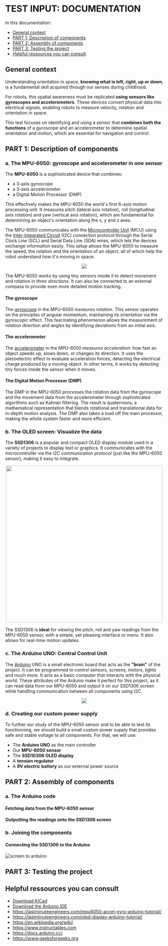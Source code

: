 # __TEST INPUT: DOCUMENTATION__

In this documentation:

- [General context](#general-context)
- [PART 1: Description of components](#part-1-description-of-main-components)
- [PART 2: Assembly of components](#part-2-assembly-of-components)
- [PART 3: Testing the project](#part-3-testing-the-project)
- [Helpful ressources you can consult](#helpful-ressources-you-can-consult)

## General context

Understanding orientation in space, **knowing what is left, right, up or down**, is a fundamental skill acquired through our senses during childhood.

For robots, this spatial awareness must be replicated **using sensors like gyroscopes and accelerometers**. These devices convert physical data into electrical signals, enabling robots to measure velocity, rotation and orientation in space.

This test focuses on identifying and using a sensor that **combines both the functions** of a gyroscope and an accelerometer to determine spatial orientation and motion, which are essential for navigation and control.

## PART 1: Description of components

### a. The MPU-6050: gyroscope and accelerometer in one sensor

The **MPU-6050** is a sophisticated device that combines:

- a 3-axis gyroscope
- a 3-axis accelerometer
- a Digital Motion Processor (DMP)

This effectively makes the MPU-6050 the world's first 6-axis motion processing unit. It measures pitch (lateral axis rotation), roll (longitudinal axis rotation) and yaw (vertical axis rotation), which are fundamental for determining an object's orientation along the x, y and z axes.

The MPU-6050 communicates with the [Microcontroller Unit](https://en.wikipedia.org/wiki/Microcontroller) (MCU) using the [Inter-Integrated Circuit](https://en.wikipedia.org/wiki/I%C2%B2C) (I2C) connection protocol through the Serial Clock Line (SCL) and Serial Data Line (SDA) wires, which lets the devices exchange information easily. This setup allows the MPU-6050 to measure the speed, the rotation and the orientation of an object, all of which help the robot understand how it's moving in space. 

<p align="center">
    <img src="https://github.com/user-attachments/assets/59d5bcdb-afe3-46cf-83fc-9d5e54b45559">
</p>

The MPU-6050 works by using tiny sensors inside it to detect movement and rotation _in three directions_. It can also be connected to an external compass to provide even more detailed motion tracking.

#### The gyroscope

The [gyroscope](https://en.wikipedia.org/wiki/Gyroscope) in the MPU-6050 _measures rotation_. This sensor operates on the principles of angular momentum, maintaining its orientation via the gyroscopic effect. This fascinating phenomenon allows the measurement of rotation direction and angles by identifying deviations from an initial axis.

#### The accelerometer

The [accelerometer](https://en.wikipedia.org/wiki/Accelerometer) in the MPU-6050 _measures acceleration_: how fast an object speeds up, slows down, or changes its direction. It uses the piezoelectric effect to evaluate acceleration forces, detecting the electrical charge produced by a moving object. In other terms, it works by detecting tiny forces inside the sensor when it moves.

#### The Digital Motion Processor (DMP)

The DMP in the MPU-6050 _processes_ the rotation data from the gyroscope and the movement data from the accelerometer through sophisticated algorithms such as Kalman filtering. The result is quaternions, a mathematical representation that blends rotational and translational data for in-depth motion analysis. The DMP also takes a load off the main processor, making the whole system faster and more efficient.

### b. The OLED screen: Visualize the data

The **SSD1306** is a popular and compact OLED display module used in a variety of projects to display text or graphics. It communicates with the microcontroller via the _I2C communication protocol_ (just like the MPU-6050 sensor), making it easy to integrate.

<p align="center">
    <img src="https://github.com/user-attachments/assets/7cfd0c36-6237-4052-9faf-cabdfcbb0275" width="500">
</p>

The SSD1306 is **ideal** for viewing the pitch, roll and yaw readings from the MPU-6050 sensor, with a simple, yet pleasing interface or menu. It also allows for real-time motion updates.

### c. The Arduino UNO: Central Control Unit

The [Arduino](https://docs.arduino.cc/hardware/uno-rev3/) UNO is a small electronic board that acts as the **"brain"** of the project. It can be programmed to control sensors, screens, motors, lights and much more. It acts as a basic computer that interacts with the physical world. These attributes of the Arduino make it perfect for this project, as it can read data from our MPU-6050 and output it on our SSD1306 screen while handling communication between all components using I2C.

<p align="center">
    <img src="https://github.com/user-attachments/assets/3198e572-b41c-4c76-8e33-dbfeda0f17e9">
</p>

### d. Creating our custom power supply

To further our study of the MPU-6050 sensor and to be able to test its functionning, we should build a small custom power supply that provides safe and stable voltage to all components. For that, we will use:

- The **Arduino UNO** as the main controller
- Our **MPU-6050 sensor**
- The **SSD10306 OLED display**
- A **tension regulator**
- A **9V electric battery** as our external power source

<!-- #### Here's a synoptic diagram to better illustrate it all: -->

<!-- <p align="center">
    <img src="https://github.com/user-attachments/assets/3198e572-b41c-4c76-8e33-dbfeda0f17e9">
</p> -->

## PART 2: Assembly of components

### a. The Arduino code

#### Fetching data from the MPU-6050 sensor

#### Outputting the readings onto the SSD1306 screen

### b. Joining the components

#### Connecting the SSD1306 to the Arduino

![screen to arduino](image.png)

## PART 3: Testing the project

## Helpful ressources you can consult

- [Download KiCad](https://www.kicad.org/)
- [Download the Arduino IDE](https://www.arduino.cc/)
- https://lastminuteengineers.com/mpu6050-accel-gyro-arduino-tutorial/
- https://lastminuteengineers.com/oled-display-arduino-tutorial/
- https://en.wikipedia.org/wiki/
- https://www.instructables.com
- https://docs.arduino.cc/
- https://www.geeksforgeeks.org
